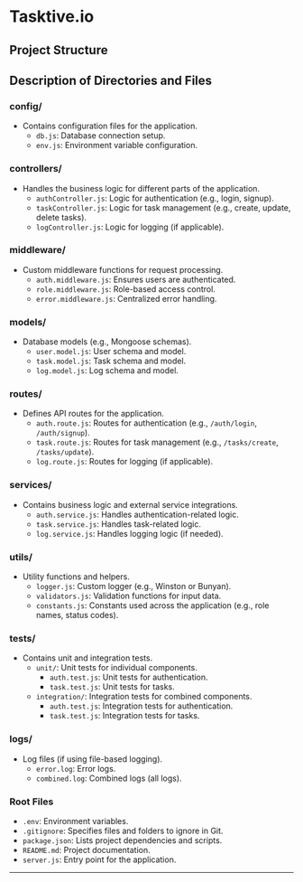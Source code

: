 # Tasktive.io

## Project Structure


## Description of Directories and Files

### **config/**
- Contains configuration files for the application.
    - `db.js`: Database connection setup.
    - `env.js`: Environment variable configuration.

### **controllers/**
- Handles the business logic for different parts of the application.
    - `authController.js`: Logic for authentication (e.g., login, signup).
    - `taskController.js`: Logic for task management (e.g., create, update, delete tasks).
    - `logController.js`: Logic for logging (if applicable).

### **middleware/**
- Custom middleware functions for request processing.
    - `auth.middleware.js`: Ensures users are authenticated.
    - `role.middleware.js`: Role-based access control.
    - `error.middleware.js`: Centralized error handling.

### **models/**
- Database models (e.g., Mongoose schemas).
    - `user.model.js`: User schema and model.
    - `task.model.js`: Task schema and model.
    - `log.model.js`: Log schema and model.

### **routes/**
- Defines API routes for the application.
    - `auth.route.js`: Routes for authentication (e.g., `/auth/login`, `/auth/signup`).
    - `task.route.js`: Routes for task management (e.g., `/tasks/create`, `/tasks/update`).
    - `log.route.js`: Routes for logging (if applicable).

### **services/**
- Contains business logic and external service integrations.
    - `auth.service.js`: Handles authentication-related logic.
    - `task.service.js`: Handles task-related logic.
    - `log.service.js`: Handles logging logic (if needed).


### **utils/**
- Utility functions and helpers.
    - `logger.js`: Custom logger (e.g., Winston or Bunyan).
    - `validators.js`: Validation functions for input data.
    - `constants.js`: Constants used across the application (e.g., role names, status codes).

### **tests/**
- Contains unit and integration tests.
    - `unit/`: Unit tests for individual components.
        - `auth.test.js`: Unit tests for authentication.
        - `task.test.js`: Unit tests for tasks.
    - `integration/`: Integration tests for combined components.
        - `auth.test.js`: Integration tests for authentication.
        - `task.test.js`: Integration tests for tasks.

### **logs/**
- Log files (if using file-based logging).
    - `error.log`: Error logs.
    - `combined.log`: Combined logs (all logs).

### **Root Files**
- `.env`: Environment variables.
- `.gitignore`: Specifies files and folders to ignore in Git.
- `package.json`: Lists project dependencies and scripts.
- `README.md`: Project documentation.
- `server.js`: Entry point for the application.

---
